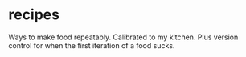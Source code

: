 # recipes

Ways to make food repeatably. Calibrated to my kitchen.
Plus version control for when the first iteration of a food sucks.
